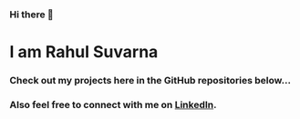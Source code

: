 ### Hi there 👋 

# I am Rahul Suvarna

### Check out my projects here in the GitHub repositories below...

### Also feel free to connect with me on [LinkedIn](https://www.linkedin.com/in/suvarna-rahul/).
